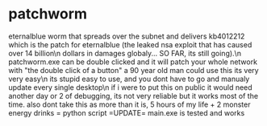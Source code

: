 # patchworm
eternalblue worm that spreads over the subnet and delivers kb4012212 which is the patch for eternalblue (the leaked nsa exploit that has caused over 14 billion\n dollars in damages globaly... SO FAR, its still going).\n
patchworm.exe can be double clicked and it will patch your whole network with "the double click of a button" a 90 year old man could use this its very very easy\n
its stupid easy to use, and you dont have to go and manualy update every single desktop\n
if i were to put this on public it would need another day or 2 of debugging,
its not very reliable but it works most of the time.
also dont take this as more than it is,
5 hours of my life + 2 monster energy drinks = python script
=UPDATE=
main.exe is tested and works
